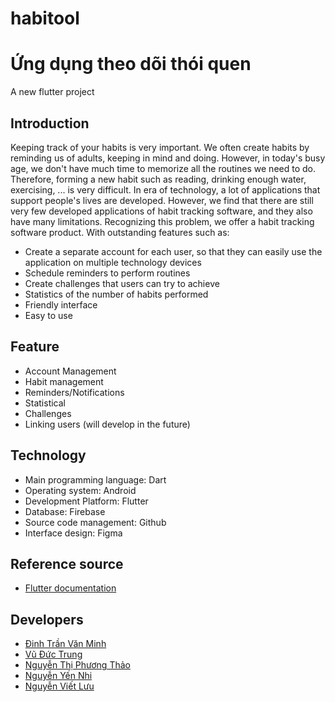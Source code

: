 # habitool
# Ứng dụng theo dõi thói quen

A new flutter project

## Introduction
Keeping track of your habits is very important. We often create habits by reminding us of adults, keeping in mind and doing. However, in today's busy age, we don't have much time to memorize all the routines we need to do. Therefore, forming a new habit such as reading, drinking enough water, exercising, ... is very difficult.
In era of technology, a lot of applications that support people's lives are developed. However, we find that there are still very few developed applications of habit tracking software, and they also have many limitations.
Recognizing this problem, we offer a habit tracking software product. With outstanding features such as:
- Create a separate account for each user, so that they can easily use the application on multiple technology devices
- Schedule reminders to perform routines
- Create challenges that users can try to achieve
- Statistics of the number of habits performed
- Friendly interface
- Easy to use

## Feature
- Account Management
- Habit management
- Reminders/Notifications
- Statistical
- Challenges
- Linking users (will develop in the future)

## Technology
- Main programming language: Dart
- Operating system: Android
- Development Platform: Flutter
- Database: Firebase
- Source code management: Github
- Interface design: Figma

## Reference source
- [Flutter documentation](https://flutter.dev/docs)
## Developers
- [Đinh Trần Văn Minh](https://www.facebook.com/minhdinh.7601)
- [Vũ Đức Trung](https://www.facebook.com/ductrungg01/)
- [Nguyễn Thị Phương Thảo](https://www.facebook.com/ntpthaodh)
- [Nguyễn Yến Nhi](https://www.facebook.com/daicaomga)
- [Nguyễn Viết Lưu](https://www.facebook.com/vietluu.nguyen.31)
